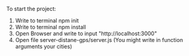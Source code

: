 To start the project: 
1. Write to terminal npm init
2. Write to terminal npm install
3. Open Browser and write to input "http://localhost:3000"
4. Open file server-distane-gps/server.js (You might write in function arguments your cities)
